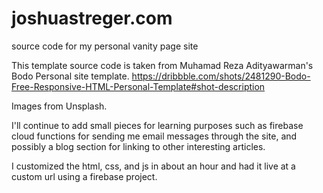 # joshuastreger.com
source code for my personal vanity page site

This template source code is taken from Muhamad Reza Adityawarman's Bodo Personal site template.
https://dribbble.com/shots/2481290-Bodo-Free-Responsive-HTML-Personal-Template#shot-description

Images from Unsplash. 

I'll continue to add small pieces for learning purposes such as firebase cloud functions for sending me email messages through the site, and possibly a blog section for linking to other interesting articles.

I customized the html, css, and js in about an hour and had it live at a custom url using a firebase project. 

